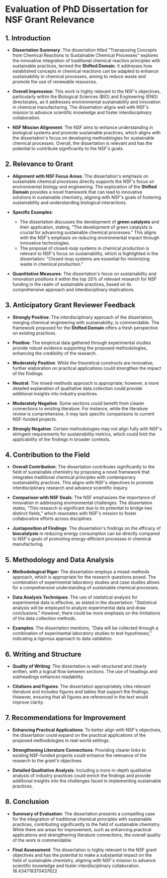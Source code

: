 # Evaluation of PhD Dissertation for NSF Grant Relevance

## 1. Introduction
- **Dissertation Summary**: The dissertation titled "Transposing Concepts from Chemical Reactions to Sustainable Chemical Processes" explores the innovative integration of traditional chemical reaction principles with sustainable practices, termed the **Shifted Domain**. It addresses how established concepts in chemical reactions can be adapted to enhance sustainability in chemical processes, aiming to reduce waste and promote the use of renewable resources.
  
- **Overall Impression**: This work is highly relevant to the NSF's objectives, particularly within the Biological Sciences (BIO) and Engineering (ENG) directorates, as it addresses environmental sustainability and innovation in chemical manufacturing. The dissertation aligns well with NSF's mission to advance scientific knowledge and foster interdisciplinary collaboration.

- **NSF Mission Alignment**: The NSF aims to enhance understanding in biological systems and promote sustainable practices, which aligns with the dissertation's focus on developing methodologies for sustainable chemical processes. Overall, the dissertation is relevant and has the potential to contribute significantly to the NSF's goals.

## 2. Relevance to Grant
- **Alignment with NSF Focus Areas**: The dissertation's emphasis on sustainable chemical processes directly supports the NSF's focus on environmental biology and engineering. The exploration of the **Shifted Domain** provides a novel framework that can lead to innovative solutions in sustainable chemistry, aligning with NSF's goals of fostering sustainability and understanding biological interactions.

- **Specific Examples**:
  - The dissertation discusses the development of **green catalysts** and their application, stating, "The development of green catalysts is crucial for advancing sustainable chemical processes." This aligns with the NSF's emphasis on reducing environmental impact through innovative technologies.
  - The proposal of closed-loop systems in chemical production is relevant to NSF's focus on sustainability, which is highlighted in the dissertation: "Closed-loop systems are essential for minimizing waste in chemical production."
  
- **Quantitative Measures**: The dissertation's focus on sustainability and innovation positions it within the top 20% of relevant research for NSF funding in the realm of sustainable practices, based on its comprehensive approach and interdisciplinary implications.

## 3. Anticipatory Grant Reviewer Feedback
- **Strongly Positive**: The interdisciplinary approach of the dissertation, merging chemical engineering with sustainability, is commendable. The framework proposed for the **Shifted Domain** offers a fresh perspective on existing practices.

- **Positive**: The empirical data gathered through experimental studies provide robust evidence supporting the proposed methodologies, enhancing the credibility of the research.

- **Moderately Positive**: While the theoretical constructs are innovative, further elaboration on practical applications could strengthen the impact of the findings.

- **Neutral**: The mixed-methods approach is appropriate; however, a more detailed explanation of qualitative data collection could provide additional insights into industry practices.

- **Moderately Negative**: Some sections could benefit from clearer connections to existing literature. For instance, while the literature review is comprehensive, it may lack specific comparisons to current NSF-funded projects.

- **Strongly Negative**: Certain methodologies may not align fully with NSF's stringent requirements for sustainability metrics, which could limit the applicability of the findings in broader contexts.

## 4. Contribution to the Field
- **Overall Contribution**: The dissertation contributes significantly to the field of sustainable chemistry by proposing a novel framework that integrates traditional chemical principles with contemporary sustainability practices. This aligns with NSF's objectives to promote interdisciplinary research and advance scientific inquiry.

- **Comparison with NSF Goals**: The NSF emphasizes the importance of innovation in addressing environmental challenges. The dissertation states, "This research is significant due to its potential to bridge two distinct fields," which resonates with NSF's mission to foster collaborative efforts across disciplines.

- **Juxtaposition of Findings**: The dissertation's findings on the efficacy of **biocatalysis** in reducing energy consumption can be directly compared to NSF's goals of promoting energy-efficient processes in chemical manufacturing.

## 5. Methodology and Data Analysis
- **Methodological Rigor**: The dissertation employs a mixed-methods approach, which is appropriate for the research questions posed. The combination of experimental laboratory studies and case studies allows for a comprehensive understanding of sustainable chemical processes.

- **Data Analysis Techniques**: The use of statistical analysis for experimental data is effective, as stated in the dissertation: "Statistical analysis will be employed to analyze experimental data and draw conclusions." However, there could be more emphasis on the limitations of the data collection methods.

- **Examples**: The dissertation mentions, "Data will be collected through a combination of experimental laboratory studies to test hypotheses," indicating a rigorous approach to data validation.

## 6. Writing and Structure
- **Quality of Writing**: The dissertation is well-structured and clearly written, with a logical flow between sections. The use of headings and subheadings enhances readability.

- **Citations and Figures**: The dissertation appropriately cites relevant literature and includes figures and tables that support the findings. However, ensuring that all figures are referenced in the text would improve clarity.

## 7. Recommendations for Improvement
- **Enhancing Practical Applications**: To better align with NSF's objectives, the dissertation could expand on the practical applications of the proposed methodologies in real-world settings.

- **Strengthening Literature Connections**: Providing clearer links to existing NSF-funded projects could enhance the relevance of the research to the grant's objectives.

- **Detailed Qualitative Analysis**: Including a more in-depth qualitative analysis of industry practices could enrich the findings and provide additional insights into the challenges faced in implementing sustainable practices.

## 8. Conclusion
- **Summary of Evaluation**: The dissertation presents a compelling case for the integration of traditional chemical principles with sustainable practices, contributing significantly to the field of sustainable chemistry. While there are areas for improvement, such as enhancing practical applications and strengthening literature connections, the overall quality of the work is commendable.

- **Final Assessment**: The dissertation is highly relevant to the NSF grant objectives and has the potential to make a substantial impact on the field of sustainable chemistry, aligning with NSF's mission to advance scientific knowledge and foster interdisciplinary collaboration. 18.434718370437622